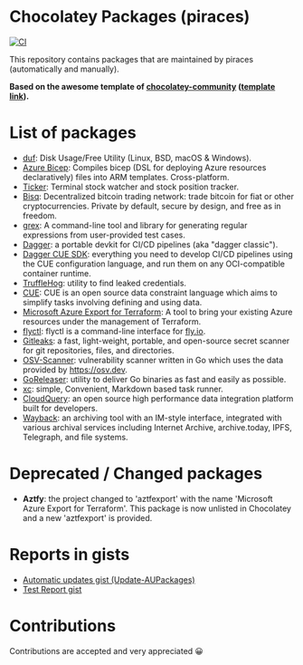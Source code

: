 # Chocolatey Packages (piraces)
[![CI](https://github.com/piraces/chocolatey-packages/actions/workflows/main.yml/badge.svg)](https://github.com/piraces/chocolatey-packages/actions/workflows/main.yml)


This repository contains packages that are maintained by piraces (automatically and manually).

**Based on the awesome template of [chocolatey-community](https://github.com/chocolatey-community) ([template link](https://github.com/chocolatey-community/chocolatey-packages-template)).** 

# List of packages

- [duf](https://github.com/muesli/duf): Disk Usage/Free Utility (Linux, BSD, macOS & Windows).
- [Azure Bicep](https://github.com/Azure/bicep): Compiles bicep (DSL for deploying Azure resources declaratively) files into ARM templates. Cross-platform.
- [Ticker](https://github.com/achannarasappa/ticker): Terminal stock watcher and stock position tracker.
- [Bisq](https://bisq.network/): Decentralized bitcoin trading network: trade bitcoin for fiat or other cryptocurrencies. Private by default, secure by design, and free as in freedom.
- [grex](https://github.com/pemistahl/grex): A command-line tool and library for generating regular expressions from user-provided test cases.
- [Dagger](https://dagger.io/): a portable devkit for CI/CD pipelines (aka "dagger classic").
- [Dagger CUE SDK](https://docs.dagger.io/sdk/cue): everything you need to develop CI/CD pipelines using the CUE configuration language, and run them on any OCI-compatible container runtime.
- [TruffleHog](https://github.com/trufflesecurity/trufflehog): utility to find leaked credentials.
- [CUE](https://github.com/cue-lang/cue): CUE is an open source data constraint language which aims to simplify tasks involving defining and using data.
- [Microsoft Azure Export for Terraform](https://github.com/Azure/aztfexport): A tool to bring your existing Azure resources under the management of Terraform.
- [flyctl](https://github.com/superfly/flyctl): flyctl is a command-line interface for [fly.io](https://fly.io/).
- [Gitleaks](https://gitleaks.io/): a fast, light-weight, portable, and open-source secret scanner for git repositories, files, and directories.
- [OSV-Scanner](https://github.com/google/osv-scanner): vulnerability scanner written in Go which uses the data provided by https://osv.dev.
- [GoReleaser](https://goreleaser.com/): utility to deliver Go binaries as fast and easily as possible.
- [xc](https://xcfile.dev/): simple, Convenient, Markdown based task runner.
- [CloudQuery](https://www.cloudquery.io/): an open source high performance data integration platform built for developers.
- [Wayback](https://docs.wabarc.eu.org/): an archiving tool with an IM-style interface, integrated with various archival services including Internet Archive, archive.today, IPFS, Telegraph, and file systems.

# Deprecated / Changed packages

- **Aztfy**: the project changed to 'aztfexport' with the name 'Microsoft Azure Export for Terraform'. This package is now unlisted in Chocolatey and a new 'aztfexport' is provided.

# Reports in gists

- [Automatic updates gist (Update-AUPackages)](https://gist.github.com/piraces/934662dc159cbb8aa7dade125b15588f)
- [Test Report gist](https://gist.github.com/piraces/aac3f2a9736693efde1d0e7dfd10ce37)

# Contributions

Contributions are accepted and very appreciated 😀
